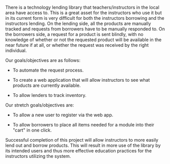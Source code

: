

There is a technology lending library that teachers/instructors in the local area have access to. This is a great asset for the instructors who use it but in its current form is very difficult for both the instructors borrowing and the instructors lending. On the lending side, all the products are manually tracked and requests from borrowers have to be manually responded to. On the borrowers side, a request for a product is sent blindly, with no knowledge of whether or not the requested product will be available in the near future if at all, or whether the request was received by the right individual. 

Our goals/objectives are as follows:

* To automate the request process.

* To create a web application that will allow instructors to see what products are currently available.

* To allow lenders to track inventory.

Our stretch goals/objectives are:

* To allow a new user to register via the web app.

* To allow borrowers to place all items needed for a module into their "cart" in one click.

Successful completion of this project will allow instructors to more easily lend out and borrow products. This will result in more use of the library by its intended users and thus more effective education practices for the instructors utilizing the system. 
